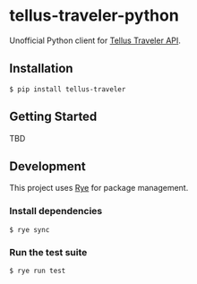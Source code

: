 # tellus-traveler-python

Unofficial Python client for [Tellus Traveler API](https://www.tellusxdp.com/docs/travelers/).

## Installation

    $ pip install tellus-traveler

## Getting Started

TBD

## Development

This project uses [Rye](https://rye-up.com/) for package management.

### Install dependencies

    $ rye sync

### Run the test suite

    $ rye run test
